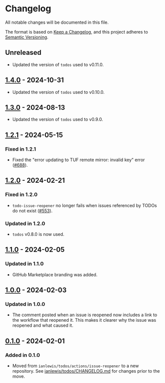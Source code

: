 # Changelog

All notable changes will be documented in this file.

The format is based on [Keep a Changelog](https://keepachangelog.com/en/1.0.0/),
and this project adheres to [Semantic Versioning](https://semver.org/spec/v2.0.0.html).

## Unreleased

- Updated the version of `todos` used to v0.11.0.

## [1.4.0] - 2024-10-31

- Updated the version of `todos` used to v0.10.0.

## [1.3.0] - 2024-08-13

- Updated the version of `todos` used to v0.9.0.

## [1.2.1] - 2024-05-15

### Fixed in 1.2.1

- Fixed the "error updating to TUF remote mirror: invalid key" error
  ([#688](https://github.com/ianlewis/todo-issue-reopener/issues/688)).

## [1.2.0] - 2024-02-21

### Fixed in 1.2.0

- `todo-issue-reopener` no longer fails when issues referenced by TODOs do not
  exist ([#553](https://github.com/ianlewis/todo-issue-reopener/issues/553)).

### Updated in 1.2.0

- `todos` v0.8.0 is now used.

## [1.1.0] - 2024-02-05

### Updated in 1.1.0

- GitHub Marketplace branding was added.

## [1.0.0] - 2024-02-03

### Updated in 1.0.0

- The comment posted when an issue is reopened now includes a link to the
  workflow that reopened it. This makes it clearer why the issue was reopened
  and what caused it.

## [0.1.0] - 2024-02-01

### Added in 0.1.0

- Moved from `ianlewis/todos/actions/issue-reopener` to a new repository. See
  [ianlewis/todos/CHANGELOG.md](https://github.com/ianlewis/todos/blob/main/CHANGELOG.md)
  for changes prior to the move.

[0.1.0]: https://github.com/ianlewis/todo-issue-reopener/releases/tag/v0.1.0
[1.0.0]: https://github.com/ianlewis/todo-issue-reopener/releases/tag/v1.0.0
[1.1.0]: https://github.com/ianlewis/todo-issue-reopener/releases/tag/v1.1.0
[1.2.0]: https://github.com/ianlewis/todo-issue-reopener/releases/tag/v1.2.0
[1.2.1]: https://github.com/ianlewis/todo-issue-reopener/releases/tag/v1.2.1
[1.3.0]: https://github.com/ianlewis/todo-issue-reopener/releases/tag/v1.3.0
[1.4.0]: https://github.com/ianlewis/todo-issue-reopener/releases/tag/v1.4.0
